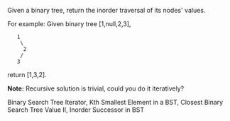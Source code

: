 Given a binary tree, return the inorder traversal of its nodes' values.

For example:
Given binary tree [1,null,2,3],
```
   1
    \
     2
    /
   3
```
return [1,3,2].

**Note:** Recursive solution is trivial, could you do it iteratively?

Binary Search Tree Iterator, Kth Smallest Element in a BST, Closest Binary Search Tree Value II, Inorder Successor in BST
